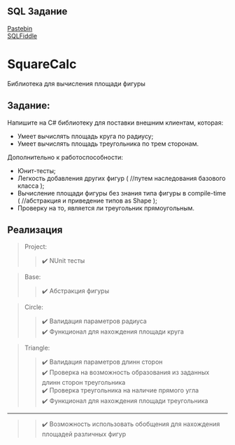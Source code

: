 ## SQL Задание
[Pastebin](https://pastebin.com/UKJaywz3)\
[SQLFiddle](http://sqlfiddle.com/#!18/adbfc5/1)

# SquareCalc

Библиотека для вычисления площади фигуры

## Задание:

Напишите на C# библиотеку для поставки внешним клиентам, которая:
- Умеет вычислять площадь круга по радиусу;
- Умеет вычислять площадь треугольника по трем сторонам.

Дополнительно к работоспособности:
- Юнит-тесты;
- Легкость добавления других фигур ( //путем наследования базового класса );
- Вычисление площади фигуры без знания типа фигуры в compile-time ( //абстракция и приведение типов as Shape );
- Проверку на то, является ли треугольник прямоугольным.

## Реализация

> Project:
>> :heavy_check_mark: NUnit тесты

> Base:
>> :heavy_check_mark: Абстракция фигуры

> Circle:
>> :heavy_check_mark: Валидация параметров радиуса\
>> :heavy_check_mark: Функционал для нахождения площади круга 

> Triangle:
>> :heavy_check_mark: Валидация параметров длинн сторон\
>> :heavy_check_mark: Проверка на возможность образования из заданных длинн сторон треугольника\
>> :heavy_check_mark: Проверка треугольника на наличие прямого угла\
>> :heavy_check_mark: Функционал для нахождения площади треугольника
---
>> :heavy_check_mark: Возможность использовать обобщения для нахождения площадей различных фигур
